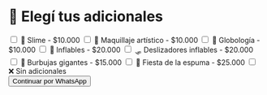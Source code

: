 <html lang="es">
<head>
  <meta charset="UTF-8">
  <meta name="viewport" content="width=device-width, initial-scale=1.0">
  <title>Seleccionar Adicionales</title>
  <script src="https://cdn.tailwindcss.com"></script>
</head>
<body class="bg-gradient-to-br from-yellow-50 via-pink-50 to-orange-100 min-h-screen p-8">
  <div class="max-w-3xl mx-auto bg-white shadow-lg rounded-xl p-6">
    <h1 class="text-3xl font-bold text-center text-orange-500 mb-4">🎁 Elegí tus adicionales</h1>
    <form id="formAdicionales" class="space-y-4">
      <div class="space-y-2">
        <label class="flex items-center gap-2">
          <input type="checkbox" name="adicionales" value="Slime">
          🎈 Slime - $10.000
        </label>
        <label class="flex items-center gap-2">
          <input type="checkbox" name="adicionales" value="Maquillaje artístico">
          🎨 Maquillaje artístico - $10.000
        </label>
        <label class="flex items-center gap-2">
          <input type="checkbox" name="adicionales" value="Globología">
          🎈 Globología - $10.000
        </label>
        <label class="flex items-center gap-2">
          <input type="checkbox" name="adicionales" value="Inflables">
          🏰 Inflables - $20.000
        </label>
        <label class="flex items-center gap-2">
          <input type="checkbox" name="adicionales" value="Deslizadores inflables">
          🛷 Deslizadores inflables - $20.000
        </label>
        <label class="flex items-center gap-2">
          <input type="checkbox" name="adicionales" value="Burbujas gigantes">
          🔵 Burbujas gigantes - $15.000
        </label>
        <label class="flex items-center gap-2">
          <input type="checkbox" name="adicionales" value="Fiesta de la espuma">
          🎊 Fiesta de la espuma - $25.000
        </label>
        <label class="flex items-center gap-2">
          <input type="checkbox" name="adicionales" value="Sin adicionales" id="sinAdicionales">
          ❌ Sin adicionales
        </label>
      </div>
      <div class="text-center mt-6">
        <button type="submit" class="bg-orange-500 hover:bg-orange-600 text-white px-6 py-3 rounded-full shadow font-semibold transition">Continuar por WhatsApp</button>
      </div>
    </form>
  </div>

  <script>
    const form = document.getElementById('formAdicionales');
    const sinAdicionales = document.getElementById('sinAdicionales');

    form.addEventListener('submit', function (e) {
      e.preventDefault();
      const seleccionados = [];
      form.querySelectorAll('input[type=checkbox]:checked').forEach(input => {
        if (input.value !== 'Sin adicionales') seleccionados.push(input.value);
      });

      const mensaje = seleccionados.length > 0 ?
        `Hola, quiero reservar una propuesta con los siguientes adicionales: ${seleccionados.join(', ')}` :
        `Hola, quiero reservar una propuesta sin adicionales.`;

      const url = `https://wa.me/5492645123339?text=${encodeURIComponent(mensaje)}`;
      window.open(url, '_blank');
    });
  </script>
</body>
</html>

